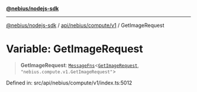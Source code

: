 [**@nebius/nodejs-sdk**](../../../../../README.md)

---

[@nebius/nodejs-sdk](../../../../../README.md) / [api/nebius/compute/v1](../README.md) / GetImageRequest

# Variable: GetImageRequest

> **GetImageRequest**: [`MessageFns`](../../../../../runtime/protos/core/interfaces/MessageFns.md)\<[`GetImageRequest`](../interfaces/GetImageRequest.md), `"nebius.compute.v1.GetImageRequest"`\>

Defined in: src/api/nebius/compute/v1/index.ts:5012
